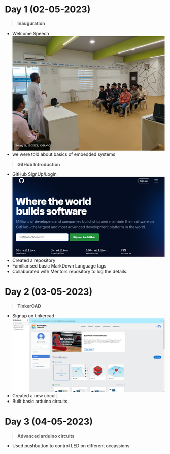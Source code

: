 # Day 1  (02-05-2023)

 > **Inauguration**
 * Welcome Speech
 ![Welcome Speech](https://github.com/sooryanath1/Internship1/blob/main/InternshipDay1.jpg)
 * we were told about basics of embedded systems
> **GitHub Introduction**
* GitHub SignUp/Login
![GitHub Login Page](https://github.com/sooryanath1/Internship1/blob/main/img_githup_sign_up.png)
* Created a repository
* Familiarised basic MarkDown Language tags
* Collaborated with Mentors repository to log the details.
# Day 2  (03-05-2023)
> **TinkerCAD**
* Signup on tinkercad
![tinkercad](https://github.com/sooryanath1/Internship1/blob/main/img/tinkerCAD.png)
* Created a new circuit
* Built basic arduino circuits

# Day 3  (04-05-2023)
> **Advanced arduino circuits**
* Used pushbutton to control LED on different occassions
